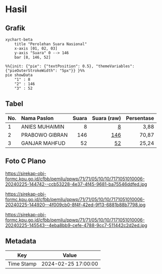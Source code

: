 # Hasil

## Grafik

```mermaid
xychart-beta
    title "Perolehan Suara Nasional"
    x-axis [01, 02, 03]
    y-axis "Suara" 0 --> 146
    bar [8, 146, 52]
```

```mermaid
%%{init: {"pie": {"textPosition": 0.5}, "themeVariables": {"pieOuterStrokeWidth": "5px"}} }%%
pie showData
    "1" : 8
    "2" : 146
    "3" : 52
```

## Tabel

| No. | Nama Paslon    | Suara | Suara (raw) | Persentase |
|:--- |:-------------- | -----:| -----------:| ----------:|
| 1   | ANIES MUHAIMIN | 8     | [8][p-1]    | 3,88       |
| 2   | PRABOWO GIBRAN | 146   | [146][p-2]  | 70,87      |
| 3   | GANJAR MAHFUD  | 52    | [52][p-3]   | 25,24      |


[p-1]: https://github.com/gigit-pemilu/pemilu-2024/blob/main/pilpres/hitung-suara/sub/71-sulawesi-utara/sub/71-kota-manado/sub/05-tikala/sub/1010-paal-iv/sub/006-tps/sub/paslon-1.txt
[p-2]: https://github.com/gigit-pemilu/pemilu-2024/blob/main/pilpres/hitung-suara/sub/71-sulawesi-utara/sub/71-kota-manado/sub/05-tikala/sub/1010-paal-iv/sub/006-tps/sub/paslon-2.txt
[p-3]: https://github.com/gigit-pemilu/pemilu-2024/blob/main/pilpres/hitung-suara/sub/71-sulawesi-utara/sub/71-kota-manado/sub/05-tikala/sub/1010-paal-iv/sub/006-tps/sub/paslon-3.txt

## Foto C Plano

https://sirekap-obj-formc.kpu.go.id/cfbb/pemilu/ppwp/71/71/05/10/10/7171051010006-20240225-144742--ccb53228-4e37-4f45-9681-ba75546ddfed.jpg

https://sirekap-obj-formc.kpu.go.id/cfbb/pemilu/ppwp/71/71/05/10/10/7171051010006-20240225-144920--4f009cb0-8f4f-42ed-9f13-6881b88b7798.jpg

https://sirekap-obj-formc.kpu.go.id/cfbb/pemilu/ppwp/71/71/05/10/10/7171051010006-20240225-145543--4eba8bb9-cefe-4788-9cc7-511442c2d2ed.jpg


## Metadata

| Key        | Value               |
| ---------- | ------------------- |
| Time Stamp | 2024-02-25 17:00:00 |



